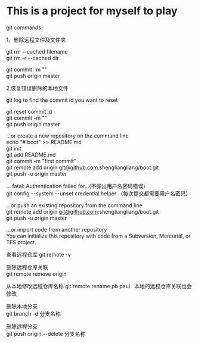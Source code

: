 # This is a project for myself to play


git commands:  

1，删除远程文件及文件夹  

git rm --cached  filename  
git rm -r --cached dir  

git commit -m ""  
git push origin master  

2,恢复错误删除的本地文件  

git log   to  find the commit id you want to reset  

git reset commit id  
git commit -m ""  
git push origin master  


…or create a new repository on the command line  
echo "# boot" >> README.md  
git init  
git add README.md  
git commit -m "first commit"  
git remote add origin git@github.com:shengliangliang/boot.git  
git push -u origin master  

... fatal: Authentication failed for...(不弹出用户名密码错误)  
git config --system --unset credential.helper   （每次提交都需要用户名密码）


…or push an existing repository from the command line  
git remote add origin git@github.com:shengliangliang/boot.git  
git push -u origin master  

…or import code from another repository  
You can initialize this repository with code from a Subversion, Mercurial, or TFS project.  

查看远程仓库
git remote -v  

删除远程仓库关联  
git remote remove origin 

从本地修改远程仓库名称
git remote rename pb paul  
本地的远程仓库关联也会修改  

删除本地分支  
git branch -d 分支名称  

删除远程分支  
git push origin --delete 分支名称  

